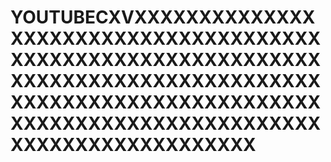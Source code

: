 # YOUTUBECXVXXXXXXXXXXXXXXXXXXXXXXXXXXXXXXXXXXXXXXXXXXXXXXXXXXXXXXXXXXXXXXXXXXXXXXXXXXXXXXXXXXXXXXXXXXXXXXXXXXXXXXXXXXXXXXXXXXXXXXXXXXXXXXXXXXXXXXXXXXXXXXXXXXXXXXXXX
